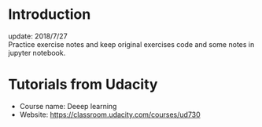 # Introduction
update: 2018/7/27 </br>
Practice exercise notes and keep original exercises code and some notes in jupyter notebook.</br>

# Tutorials from Udacity
- Course name: Deeep learning
- Website: https://classroom.udacity.com/courses/ud730

